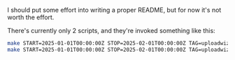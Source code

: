 I should put some effort into writing a proper README, but for now it's not  worth the effort.

There's currently only 2 scripts, and they're invoked something like this:

```sh
make START=2025-01-01T00:00:00Z STOP=2025-02-01T00:00:00Z TAG=uploadwizard uw-categories
make START=2025-01-01T00:00:00Z STOP=2025-02-01T00:00:00Z TAG=uploadwizard DAYS=7 TEXT=copyright uw-deletion-requests
```
